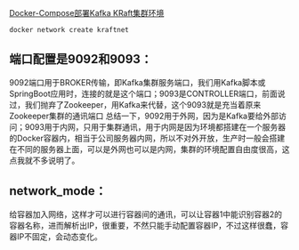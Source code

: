 

[Docker-Compose部署Kafka KRaft集群环境](https://juejin.cn/post/7187301063832109112)


`docker network create kraftnet`

## 端口配置是9092和9093：
9092端口用于BROKER传输，即Kafka集群服务端口，我们用Kafka脚本或SpringBoot应用时，连接的就是这个端口；9093是CONTROLLER端口，前面说过，我们抛弃了Zookeeper，用Kafka来代替，这个9093就是充当着原来Zookeeper集群的通讯端口
总结一下，9092用于外网，因为是Kafka要给外部访问；9093用于内网，只用于集群通讯，用于内网是因为环境都搭建在一个服务器的Docker容器内，相当于公司服务器内网，所以不对外开放，生产时一般会搭建在不同的服务器上面，可以是外网也可以是内网，集群的环境配置自由度很高，这点我就不多说明了。


## network_mode：

给容器加入网络，这样才可以进行容器间的通讯，可以让容器1中能识别容器2的容器名称，进而解析出IP，很重要，不然只能手动配置容器IP，不过这样很蠢，容器IP不固定，会动态变化。


